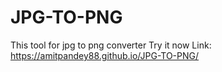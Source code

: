 # JPG-TO-PNG
This tool for jpg to png converter 
Try it now
Link: https://amitpandey88.github.io/JPG-TO-PNG/
